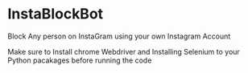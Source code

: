 # InstaBlockBot
Block Any person on InstaGram using your own Instagram Account

Make sure to Install chrome Webdriver and Installing Selenium to your Python pacakages before running the code
